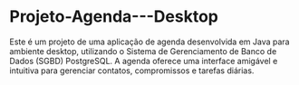# Projeto-Agenda---Desktop
Este é um projeto de uma aplicação de agenda desenvolvida em Java para ambiente desktop, utilizando o Sistema de Gerenciamento de Banco de Dados (SGBD) PostgreSQL. A agenda oferece uma interface amigável e intuitiva para gerenciar contatos, compromissos e tarefas diárias.
